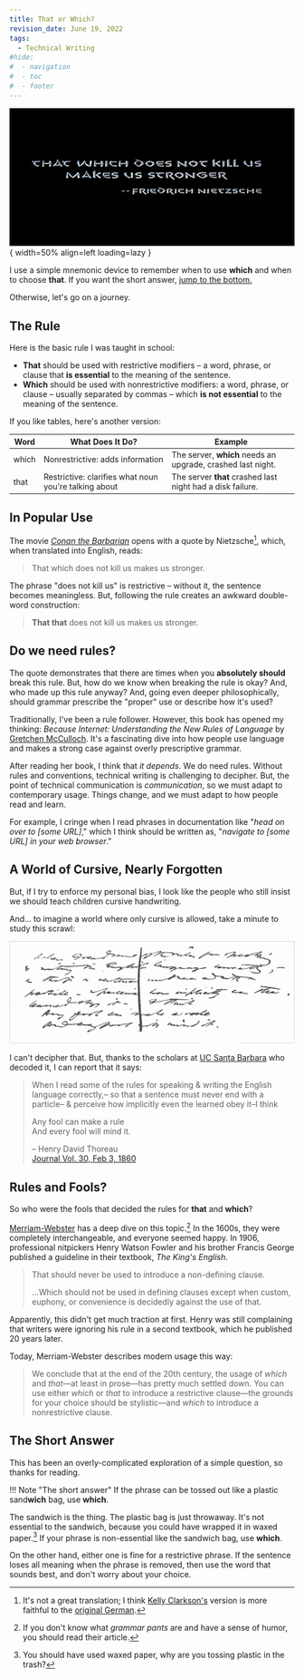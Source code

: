 ```yaml
---
title: That or Which?
revision_date: June 19, 2022
tags:
  - Technical Writing
#hide:
#  - navigation
#  - toc
#  - footer
---
```

![Featured](_media/conan_the_barbarian_screengrab_0001a.webp){ width=50% align=left loading=lazy } 

I use a simple mnemonic device to remember when to use **which** and when to choose **that**. If you want the short answer, [jump to the bottom.](#the-short-answer)

Otherwise, let's go on a journey.

## The Rule

Here is the basic rule I was taught in school:

* **That** should be used with restrictive modifiers – a word, phrase, or clause that **is essential** to the meaning of the sentence.
* **Which** should be used with nonrestrictive modifiers: a word, phrase, or clause – usually separated by commas – which **is not essential** to the meaning of the sentence.

If you like tables, here's another version:

| **Word** | **What Does It Do?**                                  | **Example**                                                 |
| -------- | ----------------------------------------------------- | ----------------------------------------------------------- |
| which    | Nonrestrictive: adds information                      | The server, **which** needs an upgrade, crashed last night. |
| that     | Restrictive: clarifies what noun you're talking about | The server **that** crashed last night had a disk failure.  |

## In Popular Use

The movie [*Conan the Barbarian*](https://www.imdb.com/title/tt0082198/) opens with a quote by Nietzsche[^1], which, when translated into English, reads:

> That which does not kill us makes us stronger.

The phrase "does not kill us" is restrictive – without it, the sentence becomes meaningless. But, following the rule creates an awkward double-word construction:

> **That that** does not kill us makes us stronger.

## Do we need rules?

The quote demonstrates that there are times when you **absolutely should** break this rule. But, how do we know when breaking the rule is okay? And, who made up this rule anyway? And, going even deeper philosophically, should grammar prescribe the "proper" use or describe how it's used?

Traditionally, I've been a rule follower. However, this book has opened my thinking: *Because Internet: Understanding the New Rules of Language* by [Gretchen McCulloch](https://www.goodreads.com/book/show/36739320-because-internet). It's a fascinating dive into how people use language and makes a strong case against overly prescriptive grammar.

After reading her book, I think that *it depends*. We do need rules. Without rules and conventions, technical writing is challenging to decipher. But, the point of technical communication is *communication*, so we must adapt to contemporary usage. Things change, and we must adapt to how people read and learn.

For example, I cringe when I read phrases in documentation like "*head on over to [some URL]*," which I think should be written as, "*navigate to [some URL] in your web browser*." 

## A World of Cursive, Nearly Forgotten

But, if I try to enforce my personal bias, I look like the people who still insist we should teach children cursive handwriting.

And... to imagine a world where only cursive is allowed, take a minute to study this scrawl:

![Henry David Thoreau - Journal - Feb 3rd 1860.png](_media/Henry-David-Thoreau-Journal-Feb-3rd-1860.webp)

I can't decipher that. But, thanks to the scholars at [UC Santa Barbara](https://thoreau.library.ucsb.edu/project_main.html) who decoded it, I can report that it says:

> When I read some of the rules for speaking & writing the English language correctly,– so that a sentence must never end with a particle– & perceive how implicitly even the learned obey it–I think
>
> Any fool can make a rule  
> And every fool will mind it.
>
> – Henry David Thoreau  
> [Journal Vol. 30, Feb 3, 1860](https://thoreau.library.ucsb.edu/writings_journals30.html)

## Rules and Fools?

So who were the fools that decided the rules for **that** and **which**?

[Merriam-Webster](https://www.merriam-webster.com/words-at-play/when-to-use-that-and-which) has a deep dive on this topic.[^2] In the 1600s, they were completely interchangeable, and everyone seemed happy. In 1906, professional nitpickers Henry Watson Fowler and his brother Francis George published a guideline in their textbook, *The King's English*.

> That should never be used to introduce a non-defining clause.
>
>…Which should not be used in defining clauses except when custom, euphony, or convenience is decidedly against the use of that.

Apparently, this didn't get much traction at first. Henry was still complaining that writers were ignoring his rule in a second textbook, which he published 20 years later. 

Today, Merriam-Webster describes modern usage this way:

> We conclude that at the end of the 20th century, the usage of *which* and *that*—at least in prose—has pretty much settled down. You can use either *which* or *that* to introduce a restrictive clause—the grounds for your choice should be stylistic—and *which* to introduce a nonrestrictive clause.

## The Short Answer

This has been an overly-complicated exploration of a simple question, so thanks for reading. 

!!! Note "The short answer"
    If the phrase can be tossed out like a plastic sand**wich** bag, use **which**.


The sandwich is the thing. The plastic bag is just throwaway. It's not essential to the sandwich, because you could have wrapped it in waxed paper.[^3] If your phrase is non-essential like the sandwich bag, use **which**. 

On the other hand, either one is fine for a restrictive phrase. If the sentence loses all meaning when the phrase is removed, then use the word that sounds best, and don't worry about your choice. 

[^1]: It's not a great translation; I think [Kelly Clarkson's](https://youtu.be/Xn676-fLq7I) version is more faithful to the [original German](https://www.dictionary.com/e/slang/what-doesnt-kill-you-makes-you-stronger/).
[^2]: If you don't know what *grammar pants* are and have a sense of humor, you should read their article.
[^3]: You should have used waxed paper, why are you tossing plastic in the trash?
